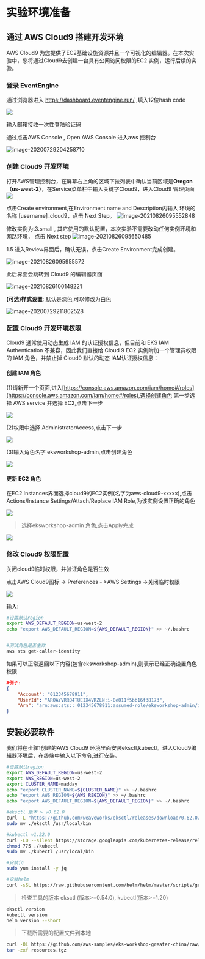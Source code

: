 # 实验环境准备


## 通过 AWS Cloud9 搭建开发环境
AWS Cloud9 为您提供了EC2基础设施资源并且一个可视化的编辑器。在本次实验中，您将通过Cloud9去创建一台具有公网访问权限的EC2 实例，运行后续的实验。

### 登录 EventEngine
通过浏览器进入 https://dashboard.eventengine.run/ ,填入12位hash code

![](./media/image-20200729204214972.png)

输入邮箱接收一次性登陆验证码

通过点击AWS Console , Open AWS Console 进入aws 控制台

![image-20200729204258710](./media/image-20200729204258710.png)

### 创建 Cloud9 开发环境 

打开AWS管理控制台，在屏幕右上角的区域下拉列表中确认当前区域是**Oregon（us-west-2）**，在Service菜单栏中输入关键字Cloud9，进入Cloud9 管理页面
![](./media/15764751257913/15764752078709.jpg?raw=true")



点击Create environment,在Environment name and Description内输入 环境的名称 [username]_cloud9，点击 Next Step。
![image-20210826095552848](./media/Jietu20211103-162140.png)

修改实例为t3.small , 其它使用的默认配置，本次实验不需要改动任何实例环境和网路环境， 点击 Next step
   ![image-20210826095650485](./media/image-20210826095650485.png)



1.5 进入Review界面后，确认无误，点击Create Environment完成创建。

![image-20210826095955572](./media/image-20210826095955572.png)

此后界面会跳转到 Cloud9 的编辑器页面

![image-20210826100148221](./media/image-20210826100148221.png)



**(可选)样式设置**: 默认是深色,可以修改为白色

![image-20200729211802528](./media/image-20200729211802528.png)

### 配置 Cloud9 开发环境权限

Cloud9 通常使用动态生成 IAM 的认证授权信息，但目前和 EKS IAM Authentication 不兼容，因此我们直接给 Cloud 9 EC2 实例附加一个管理员权限的 IAM 角色，并禁止掉 Cloud9 默认的动态 IAM认证授权信息：

#### 创建 IAM 角色

(1)请新开一个页面,进入[https://console.aws.amazon.com/iam/home#/roles](https://console.aws.amazon.com/iam/home#/roles),选择创建角色 第一步选择 AWS service 并选择 EC2,点击下一步

![](./media/15764751257913/15764753509904.png)

(2)权限中选择 AdministratorAccess,点击下一步

![](./media/15764751257913/15764753504307.png)

(3)输入角色名字 eksworkshop-admin,点击创建角色

![](./media/15764751257913/15764753507358.png)

#### 更新 EC2 角色
在EC2 Instances界面选择cloud9的EC2实例(名字为aws-cloud9-xxxxx),点击Actions/Instance Settings/Attach/Replace IAM Role,为该实例设置正确的角色

  ![](./media/15764751257913/1576503061.png)

>   选择eksworkshop-admin 角色,点击Apply完成

![](./media/15764751257913/15764754031465.png)

### 修改 Cloud9 权限配置

关闭cloud9临时权限，并验证角色是否生效

点击AWS Cloud9图标 -> Preferences - >AWS Settings ->关闭临时权限

 ![](./media/15764751257913/15765030614319.png)

输入:

```bash
#设置默认region
export AWS_DEFAULT_REGION=us-west-2
echo "export AWS_DEFAULT_REGION=${AWS_DEFAULT_REGION}" >> ~/.bashrc


#测试角色是否生效
aws sts get-caller-identity
```
如果可以正常返回以下内容(包含eksworkshop-admin),则表示已经正确设置角色权限
```json
#例子:
{
    "Account": "012345678911", 
    "UserId": "AROAYVRRQ4TUEIX4VRZLN:i-0e011f5bb16f38173", 
    "Arn": "arn:aws:sts:: 012345678911:assumed-role/eksworkshop-admin/i-0e011f5bb16f38173"
}
```
## 安装必要软件

我们将在步骤1创建的AWS Cloud9 环境里面安装eksctl,kubectl。进入Cloud9编辑器环境后，在终端中输入以下命令,进行安装。

```bash
#设置默认region
export AWS_DEFAULT_REGION=us-west-2
export AWS_REGION=us-west-2
export CLUSTER_NAME=madday
echo "export CLUSTER_NAME=${CLUSTER_NAME}" >> ~/.bashrc
echo "export AWS_REGION=${AWS_REGION}" >> ~/.bashrc
echo "export AWS_DEFAULT_REGION=${AWS_DEFAULT_REGION}" >> ~/.bashrc

#eksctl 版本 > v0.62.0
curl -L "https://github.com/weaveworks/eksctl/releases/download/0.62.0/eksctl_$(uname -s)_amd64.tar.gz" | tar xz -C .
sudo mv ./eksctl /usr/local/bin

#kubectl v1.22.0
curl -LO --silent https://storage.googleapis.com/kubernetes-release/release/`curl -s https://storage.googleapis.com/kubernetes-release/release/stable.txt`/bin/linux/amd64/kubectl
chmod 775 ./kubectl
sudo mv ./kubectl /usr/local/bin

#安装jq
sudo yum install -y jq

#安装helm
curl -sSL https://raw.githubusercontent.com/helm/helm/master/scripts/get-helm-3 | bash

```

>检查工具的版本 eksctl (版本>=0.54.0), kubectl(版本>=1.20)

```bash
eksctl version
kubectl version
helm version --short
```

> 下载所需要的配置文件到本地

```bash
curl -OL https://github.com/aws-samples/eks-workshop-greater-china/raw/master/global/2020_GCR_SZ_ContainerDay/resources.tgz
tar -zxf resources.tgz
```

